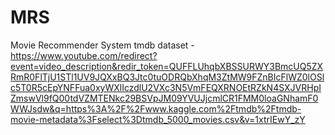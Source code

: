 # MRS
Movie Recommender System
tmdb dataset - https://www.youtube.com/redirect?event=video_description&redir_token=QUFFLUhqbXBSSURWY3BmcUQ5ZXRmR0FlTjU1STl1UV9JQXxBQ3Jtc0tuODRQbXhqM3ZtMW9FZnBIcFlWZ0lOSlc5T0R5cEpYNFFua0xyWXlIczdlU2VXc3N5VmFEQXRNOEtRZkN4SXJVRHpIZmswVl9fQ00tdVZMTENkc29BSVpJM09YVUJjcmlCR1FMM0loaGNhamF0WWJsdw&q=https%3A%2F%2Fwww.kaggle.com%2Ftmdb%2Ftmdb-movie-metadata%3Fselect%3Dtmdb_5000_movies.csv&v=1xtrIEwY_zY
